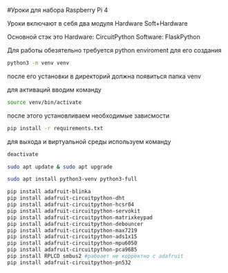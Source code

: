 #Уроки для набора Raspberry Pi 4

Уроки включают в себя два модуля 
Hardware
Soft+Hardware

Основной стэк это 
Hardware: CircuitPython
Software: FlaskPython

Для работы обезятельно требуется 
python enviroment
для его создания 

```bash
python3 -m venv venv
```

после его установки в директорий должна появиться папка venv

для активаций вводим команду 

```bash
source venv/bin/activate
```
после этого установливаем необходимые зависмости

```bash
pip install -r requirements.txt
```

для выхода и виртуальной среды используем команду 

```bash
deactivate
```

```bash
sudo apt update & sudo apt upgrade

sudo apt install python3-venv python3-full

pip install adafruit-blinka
pip install adafruit-circuitpython-dht
pip install adafruit-circuitpython-hcsr04
pip install adafruit-circuitpython-servokit
pip install adafruit-circuitpython-matrixkeypad
pip install adafruit-circuitpython-debouncer
pip install adafruit-circuitpython-max7219
pip install adafruit-circuitpython-ads1x15
pip install adafruit-circuitpython-mpu6050
pip install adafruit-circuitpython-pca9685
pip install RPLCD smbus2 #рабоает не корректно с adafruit
pip install adafruit-circuitpython-pn532
```